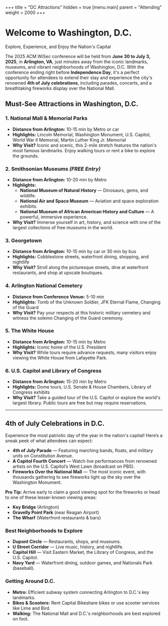 +++
title = "DC Attractions"
hidden = true
[menu.main]
    parent = "Attending"
    weight = 2000
+++

# Welcome to Washington, D.C.
Explore, Experience, and Enjoy the Nation's Capital

The 2025 ACM WiSec conference will be held from **June 30 to July 3, 2025**, in **Arlington, VA**, just minutes away from the iconic landmarks, museums, and vibrant neighborhoods of Washington, D.C. With the conference ending right before **Independence Day**, it's a perfect opportunity for attendees to extend their stay and experience the city's renowned **4th of July celebrations**, including parades, concerts, and a breathtaking fireworks display over the National Mall.

## Must-See Attractions in Washington, D.C.
### 1. National Mall & Memorial Parks
- **Distance from Arlington:** 10-15 min by Metro or car
- **Highlights:** Lincoln Memorial, Washington Monument, U.S. Capitol, World War II Memorial, Martin Luther King Jr. Memorial
- **Why Visit?** Iconic and scenic, this 2-mile stretch features the nation's most famous landmarks. Enjoy walking tours or rent a bike to explore the grounds.
### 2. Smithsonian Museums *(FREE Entry)*
- **Distance from Arlington:** 10-20 min by Metro
- **Highlights:**
    - **National Museum of Natural History** — Dinosaurs, gems, and wildlife.
    - **National Air and Space Museum** — Aviation and space exploration exhibits.
    - **National Museum of African American History and Culture** — A powerful, immersive experience.
- **Why Visit?** Immerse yourself in art, history, and science with one of the largest collections of free museums in the world.
### 3. Georgetown
- **Distance from Arlington:** 10-15 min by car or 30 min by bus
- **Highlights:** Cobblestone streets, waterfront dining, shopping, and nightlife
- **Why Visit?** Stroll along the picturesque streets, dine at waterfront restaurants, and shop at upscale boutiques.
### 4. Arlington National Cemetery
- **Distance from Conference Venue:** 5-10 min
- **Highlights:** Tomb of the Unknown Soldier, JFK Eternal Flame, Changing of the Guard
- **Why Visit?** Pay your respects at this historic military cemetery and witness the solemn Changing of the Guard ceremony.
### 5. The White House
- **Distance from Arlington:** 10-15 min by Metro
- **Highlights:** Iconic home of the U.S. President
- **Why Visit?** While tours require advance requests, many visitors enjoy viewing the White House from Lafayette Park.
### 6. U.S. Capitol and Library of Congress
- **Distance from Arlington:** 15-20 min by Metro
- **Highlights:** Dome tours, U.S. Senate & House Chambers, Library of Congress exhibits
- **Why Visit?** Take a guided tour of the U.S. Capitol or explore the world's largest library. Public tours are free but may require reservations.
----------------------------------------------------------
## 4th of July Celebrations in D.C.
Experience the most patriotic day of the year in the nation's capital! Here’s a sneak peek of what attendees can expect:

- **4th of July Parade** — Featuring marching bands, floats, and military units on Constitution Avenue.
- **A Capitol Fourth Concert** — Watch live performances from renowned artists on the U.S. Capitol’s West Lawn (broadcast on PBS).
- **Fireworks Over the National Mall** — The most iconic event, with thousands gathering to see fireworks light up the sky over the Washington Monument.

**Pro Tip:** Arrive early to claim a good viewing spot for the fireworks or head to one of these lesser-known viewing areas:

- **Key Bridge** (Arlington)
- **Gravelly Point Park** (near Reagan Airport)
- **The Wharf** (Waterfront restaurants & bars)

### Best Neighborhoods to Explore
- **Dupont Circle** — Restaurants, shops, and museums.
- **U Street Corridor** — Live music, history, and nightlife.
- **Capitol Hill** — Visit Eastern Market, the Library of Congress, and the U.S. Capitol.
- **Navy Yard** — Waterfront dining, outdoor games, and Nationals Park (baseball).

### Getting Around D.C.
- **Metro:** Efficient subway system connecting Arlington to D.C.'s key landmarks.
- **Bikes & Scooters:** Rent Capital Bikeshare bikes or use scooter services like Lime and Bird.
- **Walking:** The National Mall and D.C.'s neighborhoods are best explored on foot.


<!--
One other thing at KIISC-ACM WiSec 2024, we offer you to enjoy some taste of Seoul and its culture! Check out travel information and enjoy your visits to Seoul.

<br>

<img style="margin-bottom: 4px;" width=100% src="/images/travel/maps.png">

##### For overall Seoul travel information download 2024 Seoul Tourist Guidebook

[2024 Seoul Tourist Guidebook](https://english.visitseoul.net/comm/getFile?srvcId=GUIDEBOOK&parentSn=1164&fileTy=ATTACH&fileNo=1)

<br>

<img style="margin-bottom: 4px;" width=100% src="/images/travel/tour-bus.png">

##### Seoul City Tour Bus Guide and Usage


[Seoul City Tour Bus Guide | The Official Travel Guide to Seoul | The Official Travel Guide to Seoul (visitseoul.net)](https://english.visitseoul.net/citytourbus)

<br>

<img style="margin-bottom: 4px;" width=100% src="/images/travel/gwanghwamun.png">

##### Explore by area “Gwanghwamun”

[BEST Things to Do in Gwanghwamun Palace | The Official Travel Guide to Seoul (visitseoul.net)](https://english.visitseoul.net/PalaceArea)

<br>

<img style="margin-bottom: 4px;" width=100% src="/images/travel/myeongdong.png">

##### Explore by area “Myeongdong”

[BEST Things to Do in Myeongdong | The Official Travel Guide to Seoul (visitseoul.net)](https://english.visitseoul.net/City-Hall-Area)

<br>

<img style="margin-bottom: 4px;" width=100% src="/images/travel/attraction.png">

##### Attractions and hot spots

[A Complete Guide to Attractions in Seoul | The Official Travel Guide to Seoul (visitseoul.net)](https://english.visitseoul.net/attractions)

<br>

##### Restaurants near Gwanghwamun

[Restaurant Info](https://english.visitseoul.net/restaurants?srchType=&srchOptnCode=TURSM_AREA_2&srchCtgry=&sortOrder=&srchWord=&radioOptionLike=TURSM_AREA_8)

<br>

##### More resources on Seoul tour visits

http://english.visitseoul.net

http://english.visitkorea.or.kr
-->